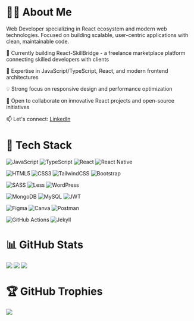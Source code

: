 # 👨‍💻 About Me
Web Developer specializing in React ecosystem and modern web technologies. Focused on building scalable, user-centric applications with clean, maintainable code.

🔨 Currently building React-SkillBridge - a freelance marketplace platform connecting skilled developers with clients

🚀 Expertise in JavaScript/TypeScript, React, and modern frontend architectures

💡 Strong focus on responsive design and performance optimization

🤝 Open to collaborate on innovative React projects and open-source initiatives

📫 Let's connect: [LinkedIn](https://www.linkedin.com/in/martynas-mockapetris)

# 🚀 Tech Stack
![JavaScript](https://img.shields.io/badge/javascript-%23323330.svg?style=for-the-badge&logo=javascript&logoColor=%23F7DF1E) ![TypeScript](https://img.shields.io/badge/typescript-%23007ACC.svg?style=for-the-badge&logo=typescript&logoColor=white) ![React](https://img.shields.io/badge/react-%2320232a.svg?style=for-the-badge&logo=react&logoColor=%2361DAFB) ![React Native](https://img.shields.io/badge/react_native-%2320232a.svg?style=for-the-badge&logo=react&logoColor=%2361DAFB)

![HTML5](https://img.shields.io/badge/html5-%23E34F26.svg?style=for-the-badge&logo=html5&logoColor=white) ![CSS3](https://img.shields.io/badge/css3-%231572B6.svg?style=for-the-badge&logo=css3&logoColor=white) ![TailwindCSS](https://img.shields.io/badge/tailwindcss-%2338B2AC.svg?style=for-the-badge&logo=tailwind-css&logoColor=white) ![Bootstrap](https://img.shields.io/badge/bootstrap-%238511FA.svg?style=for-the-badge&logo=bootstrap&logoColor=white)

![SASS](https://img.shields.io/badge/SASS-hotpink.svg?style=for-the-badge&logo=SASS&logoColor=white) ![Less](https://img.shields.io/badge/less-2B4C80?style=for-the-badge&logo=less&logoColor=white) ![WordPress](https://img.shields.io/badge/WordPress-%23117AC9.svg?style=for-the-badge&logo=WordPress&logoColor=white)

![MongoDB](https://img.shields.io/badge/MongoDB-%234ea94b.svg?style=for-the-badge&logo=mongodb&logoColor=white) ![MySQL](https://img.shields.io/badge/mysql-%2300000f.svg?style=for-the-badge&logo=mysql&logoColor=white) ![JWT](https://img.shields.io/badge/JWT-black?style=for-the-badge&logo=JSON%20web%20tokens)

![Figma](https://img.shields.io/badge/figma-%23F24E1E.svg?style=for-the-badge&logo=figma&logoColor=white) ![Canva](https://img.shields.io/badge/Canva-%2300C4CC.svg?style=for-the-badge&logo=Canva&logoColor=white) ![Postman](https://img.shields.io/badge/Postman-FF6C37?style=for-the-badge&logo=postman&logoColor=white)

![GitHub Actions](https://img.shields.io/badge/github%20actions-%232671E5.svg?style=for-the-badge&logo=githubactions&logoColor=white) ![Jekyll](https://img.shields.io/badge/jekyll-%23CC0000.svg?style=for-the-badge&logo=jekyll&logoColor=white)

# 📊 GitHub Stats
![](https://github-readme-stats.vercel.app/api?username=Martynas-Mockapetris&theme=tokyonight&hide_border=true&count_private=true&custom_title=GitHub%20Stats%20(2025)&from=2025)
![](https://github-readme-streak-stats.herokuapp.com/?user=Martynas-Mockapetris&theme=tokyonight&hide_border=true&date_format=%Y-%m-%d&start_date=2025-01-01)
![](https://github-readme-stats.vercel.app/api/top-langs/?username=Martynas-Mockapetris&theme=tokyonight&hide_border=true&count_private=true&layout=compact&from=2025)

# 🏆 GitHub Trophies
![](https://github-profile-trophy.vercel.app/?username=Martynas-Mockapetris&theme=tokyonight&no-frame=true&no-bg=false&margin-w=4&margin-h=4&column=7)
